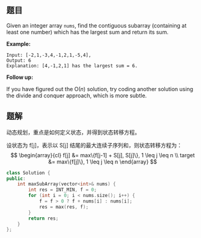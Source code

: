 ## 题目

Given an integer array `nums`, find the contiguous subarray (containing at least one number) which has the largest sum and return its sum.

**Example:**

```
Input: [-2,1,-3,4,-1,2,1,-5,4],
Output: 6
Explanation: [4,-1,2,1] has the largest sum = 6.
```

**Follow up:**

If you have figured out the O(*n*) solution, try coding another solution using the divide and conquer approach, which is more subtle.



## 题解

动态规划，重点是如何定义状态，并得到状态转移方程。

设状态为 f[j]，表示以 S[j] 结尾的最大连续子序列和，则状态转移方程为：
$$
\begin{array}{cl}
f[j] &= max\{f[j-1] + S[j], S[j]\}, 1 \leq j \leq n \\
target &= max\{f[j]\}, 1 \leq j \leq n
\end{array}
$$

```cpp
class Solution {
public:
    int maxSubArray(vector<int>& nums) {
        int res = INT_MIN, f = 0;
        for (int i = 0; i < nums.size(); i++) {
            f = f > 0 ? f + nums[i] : nums[i];
            res = max(res, f);
        }
        return res;
    }
};
```
